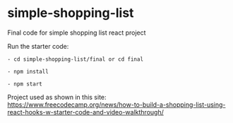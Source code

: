 # simple-shopping-list

Final code for simple shopping list react project

Run the starter code:

```
- cd simple-shopping-list/final or cd final

- npm install

- npm start
```

Project used as shown in this site: https://www.freecodecamp.org/news/how-to-build-a-shopping-list-using-react-hooks-w-starter-code-and-video-walkthrough/
